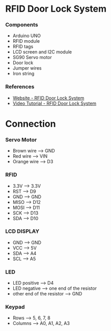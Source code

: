 # RFID Door Lock System 

### Components 
- Arduino UNO
- RFID module
- RFID tags
- LCD screen and I2C module
- SG90 Servo motor 
- Door lock
- Jumper wires
- Iron string


### References
- [Website - RFID Door Lock System](https://srituhobby.com/how-to-make-a-rfid-door-lock-with-arduino/)
- [Video Tutorial - RFID Door Lock System](https://youtu.be/GOO84CGBPz8?feature=shared)

# Connection

### Servo Motor
- Brown wire --> GND
- Red wire --> VIN
- Orange wire --> D3

### RFID
- 3.3V --> 3.3V
- RST --> D9
- GND --> GND
- MISO --> D12
- MOSI --> D11
- SCK --> D13
- SDA --> D10

### LCD DISPLAY
- GND --> GND
- VCC --> 5V
- SDA --> A4
- SCL --> A5

### LED
- LED positive --> D4
- LED negative --> one end of the resistor
- other end of the resistor --> GND

### Keypad
- Rows --> 5, 6, 7, 8
- Columns --> A0, A1, A2, A3
